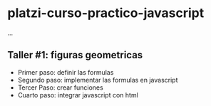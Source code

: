 # platzi-curso-practico-javascript

...

## Taller #1: figuras geometricas

- Primer paso: definir las formulas
- Segundo paso: implementar las formulas en javascript
- Tercer Paso: crear funciones
- Cuarto paso: integrar javascript con html

